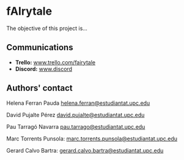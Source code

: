 # fAIrytale

The objective of this project is...

## Communications
- **Trello:** www.trello.com/fairytale
- **Discord:** www.discord

## Authors' contact
Helena Ferran Pauda helena.ferran@estudiantat.upc.edu 

David Pujalte Pérez david.pujalte@estudiantat.upc.edu

Pau Tarragó Navarra pau.tarrago@estudiantat.upc.edu

Marc Torrents Punsola: marc.torrents.punsola@estudiantat.upc.edu

Gerard Calvo Bartra: gerard.calvo.bartra@estudiantat.upc.edu

